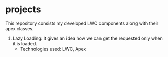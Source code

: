# projects
This repository consists my developed LWC components along with their apex classes.

1. Lazy Loading: It gives an idea how we can get the requested only when it is loaded.
   - Technologies used: LWC, Apex
